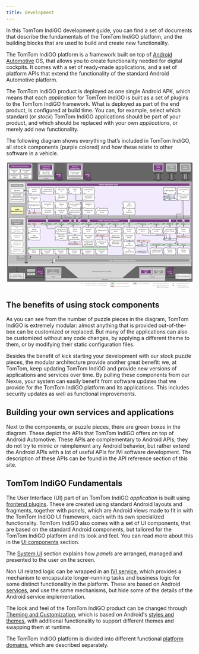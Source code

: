```yaml
---
title: Development
---
```


In this TomTom IndiGO development guide, you can find a set of documents that describe the 
fundamentals of the TomTom IndiGO platform, and the building blocks that are used to build and 
create new functionality.

The TomTom IndiGO platform is a framework built on top of 
[Android Automotive](https://source.android.com/devices/automotive) OS, that allows you to 
create functionality needed for digital cockpits. It comes with a set of ready-made applications, 
and a set of platform APIs that extend the functionality of the standard Android Automotive 
platform.

The TomTom IndiGO product is deployed as one single Android APK, which means that each 
_application_ for TomTom IndiGO is built as a set of plugins to the TomTom IndiGO framework. What 
is deployed as part of the end product, is configured at build time. You can, for example, select 
which standard (or _stock_) TomTom IndiGO applications should be part of your product, and which 
should be replaced with your own _applications_, or merely add new functionality.

The following diagram shows everything that’s included in TomTom IndiGO, all stock components 
(purple colored) and how these relate to other software in a vehicle.

![TomTom IndiGO architecture](images/indigo-architecture.png)

## The benefits of using stock components

As you can see from the number of puzzle pieces in the diagram, TomTom IndiGO is extremely modular: 
almost anything that is provided out-of-the-box can be customized or replaced. But many of the 
applications can also be customized without any code changes, by applying a different theme to 
them, or by modifying their static configuration files.

Besides the benefit of kick starting your development with our stock puzzle pieces, the modular
architecture provide another great benefit: we, at TomTom, keep updating TomTom IndiGO and provide 
new versions of applications and services over time. By pulling these components from our Nexus, 
your system can easily benefit from software updates that we provide for the TomTom IndiGO platform 
and its applications. This includes security updates as well as functional improvements.

## Building your own services and applications

Next to the components, or puzzle pieces, there are green boxes in the diagram. These depict the
APIs that TomTom IndiGO offers on top of Android Automotive. These APIs are complementary to 
Android APIs; they do not try to mimic or reimplement any Android behavior, but rather extend the 
Android APIs with a lot of useful APIs for IVI software development. The description of these APIs 
can be found in the API reference section of this site.

## TomTom IndiGO Fundamentals

The User Interface (UI) part of an TomTom IndiGO _application_ is built using 
[frontend plugins](/indigo/documentation/development/frontend-plugins). These are created using 
standard Android layouts and fragments, together with _panels_, which are Android views made to 
fit in with the TomTom IndiGO UI framework, each with its own specialized functionality. TomTom 
IndiGO also comes with a set of UI components, that are based on the standard Android components, 
but tailored for the TomTom IndiGO platform and its look and feel. You can read more about this in 
the [UI components](/indigo/documentation/development/ui-components)
section.

The [System UI](/indigo/documentation/development/system-ui) section explains how _panels_ are 
arranged, managed and presented to the user on the screen.

Non UI related logic can be wrapped in an 
[IVI service](/indigo/documentation/development/ivi-services), which provides a mechanism to 
encapsulate longer-running tasks and business logic for some distinct functionality in the 
platform. These are based on Android 
[services](https://developer.android.com/guide/components/services), and use the same mechanisms, 
but hide some of the details of the Android service implementation. 

The look and feel of the TomTom IndiGO product can be changed through 
[Theming and Customization](/indigo/documentation/development/theming-and-customization), which is 
based on Android's 
[styles and themes](https://developer.android.com/guide/topics/ui/look-and-feel/themes), with 
additional functionality to support different themes and swapping them at runtime.

The TomTom IndiGO platform is divided into different functional 
[platform domains](/indigo/documentation/development/platform-domains/overview), 
which are described separately.
